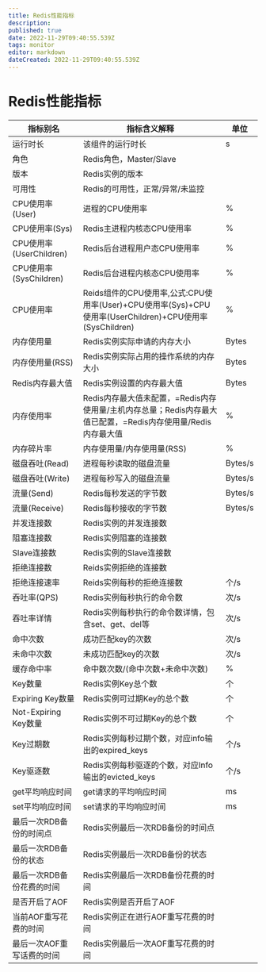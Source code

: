 ```yaml
---
title: Redis性能指标
description: 
published: true
date: 2022-11-29T09:40:55.539Z
tags: monitor
editor: markdown
dateCreated: 2022-11-29T09:40:55.539Z
---
```


# Redis性能指标

| 指标别名                  | 指标含义解释                                                 | 单位    |
| ------------------------- | ------------------------------------------------------------ | ------- |
| 运行时长                  | 该组件的运行时长                                             | s       |
| 角色                      | Redis角色，Master/Slave                                      |         |
| 版本                      | Redis实例的版本                                              |         |
| 可用性                    | Redis的可用性，正常/异常/未监控                              |         |
| CPU使用率(User)           | 进程的CPU使用率                                              | %       |
| CPU使用率(Sys)            | Redis主进程内核态CPU使用率                                   | %       |
| CPU使用率(UserChildren)   | Redis后台进程用户态CPU使用率                                 | %       |
| CPU使用率(SysChildren)    | Redis后台进程内核态CPU使用率                                 | %       |
| CPU使用率                 | Reids组件的CPU使用率,公式:CPU使用率(User)+CPU使用率(Sys)+CPU使用率(UserChildren)+CPU使用率(SysChildren) | %       |
| 内存使用量                | Redis实例实际申请的内存大小                                  | Bytes   |
| 内存使用量(RSS)           | Redis实例实际占用的操作系统的内存大小                        | Bytes   |
| Redis内存最大值           | Redis实例设置的内存最大值                                    | Bytes   |
| 内存使用率                | Redis内存最大值未配置，=Redis内存使用量/主机内存总量；Redis内存最大值已配置，=Redis内存使用量/Redis内存最大值 | %       |
| 内存碎片率                | 内存使用量/内存使用量(RSS)                                   | %       |
| 磁盘吞吐(Read)            | 进程每秒读取的磁盘流量                                       | Bytes/s |
| 磁盘吞吐(Write)           | 进程每秒写入的磁盘流量                                       | Bytes/s |
| 流量(Send)                | Redis每秒发送的字节数                                        | Bytes/s |
| 流量(Receive)             | Redis每秒接收的字节数                                        | Bytes/s |
| 并发连接数                | Redis实例的并发连接数                                        |         |
| 阻塞连接数                | Redis实例阻塞的连接数                                        |         |
| Slave连接数               | Redis实例的Slave连接数                                       |         |
| 拒绝连接数                | Reids实例拒绝的连接数                                        |         |
| 拒绝连接速率              | Reids实例每秒的拒绝连接数                                    | 个/s    |
| 吞吐率(QPS)               | Redis实例每秒执行的命令数                                    | 次/s    |
| 吞吐率详情                | Redis实例每秒执行的命令数详情，包含set、get、del等           | 次/s    |
| 命中次数                  | 成功匹配key的次数                                            | 次/s    |
| 未命中次数                | 未成功匹配key的次数                                          | 次/s    |
| 缓存命中率                | 命中数次数/(命中次数+未命中次数)                             | %       |
| Key数量                   | Redis实例Key总个数                                           | 个      |
| Expiring Key数量          | Redis实例可过期Key的总个数                                   | 个      |
| Not-Expiring Key数量      | Redis实例不可过期Key的总个数                                 | 个      |
| Key过期数                 | Redis实例每秒过期个数，对应info输出的expired_keys            | 个/s    |
| Key驱逐数                 | Redis实例每秒驱逐的个数，对应Info输出的evicted_keys          | 个/s    |
| get平均响应时间           | get请求的平均响应时间                                        | ms      |
| set平均响应时间           | set请求的平均响应时间                                        | ms      |
| 最后一次RDB备份的时间点   | Redis实例最后一次RDB备份的时间点                             |         |
| 最后一次RDB备份的状态     | Redis实例最后一次RDB备份的状态                               |         |
| 最后一次RDB备份花费的时间 | Redis实例最后一次RDB备份花费的时间                           |         |
| 是否开启了AOF             | Redis实例是否开启了AOF                                       |         |
| 当前AOF重写花费的时间     | Redis实例正在进行AOF重写花费的时间                           |         |
| 最后一次AOF重写话费的时间 | Redis实例最后一次AOF重写花费的时间                           |         |

